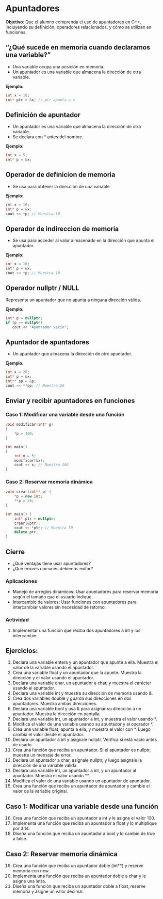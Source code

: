 # Apuntadores

**Objetivo**: Que el alumno comprenda el uso de apuntadores en C++, incluyendo su definición, operadores relacionados, y cómo se utilizan en funciones.

## **“¿Qué sucede en memoria cuando declaramos una variable?”**

* Una variable ocupa una posición en memoria.
* Un apuntador es una variable que almacena la dirección de otra variable.

**Ejemplo:**

```C++
int x = 10;
int* ptr = &x; // ptr apunta a x
```

## Definición de apuntador

* Un apuntador es una variable que almacena la dirección de otra variable.
* Se declara con * antes del nombre.

**Ejemplo:**

```C++
int x = 5;
int* p = &x;
```

## Operador de definicion de memoria

* Se usa para obtener la dirección de una variable

**Ejemplo:**

```C++
int x = 10;
int* p = &x;
cout << *p; // Muestra 10
```

## Operador de indireccion de memoria

* Se usa para acceder al valor almacenado en la dirección que apunta el apuntador.

**Ejemplo:**

```C++
int x = 10;
int* p = &x;
cout << *p; // Muestra 10
```

## Operador nullptr / NULL

Representa un apuntador que no apunta a ninguna dirección válida.

**Ejemplo:**

```C++
int* p = nullptr;
if (p == nullptr)
   cout << "Apuntador vacío";
```

## Apuntador de apuntadores

* Un apuntador que almacena la dirección de otro apuntador.

**Ejemplo:**

```C++
int x = 20;
int* p = &x;
int** pp = &p;
cout << **pp; // Muestra 20
```

## Enviar y recibir apuntadores en funciones

### Caso 1: Modificar una variable desde una función

```C++
void modificar(int* p)
{
    *p = 100;
}

int main()
{
    int x = 5;
    modificar(&x);
    cout << x; // Muestra 100
}

```

### Caso 2: Reservar memoria dinámica

```C++
void crear(int** p) {
    *p = new int;
    **p = 50;
}

int main() {
    int* ptr = nullptr;
    crear(&ptr);
    cout << *ptr; // Muestra 50
    delete ptr;
}
```

## Cierre

* ¿Qué ventajas tiene usar apuntadores?
* ¿Qué errores comunes debemos evitar?

### Aplicaciones

* Manejo de arreglos dinámicos: Usar apuntadores para reservar memoria según el tamaño que el usuario indique.
* Intercambio de valores: Usar funciones con apuntadores para intercambiar valores sin necesidad de retorno.

### Actividad

1. Implementar una función que reciba dos apuntadores a int y los intercambie.


## Ejercicios:

1. Declara una variable entera y un apuntador que apunte a ella. Muestra el valor de la variable usando el apuntador.
2. Crea una variable float y un apuntador que la apunte. Muestra la dirección y el valor usando el apuntador.
3. Declara una variable char, un apuntador a char, y muestra el carácter usando el apuntador.
4. Declara una variable int y muestra su dirección de memoria usando &.
5. Crea dos variables double y guarda sus direcciones en dos apuntadores. Muestra ambas direcciones.
6. Declara una variable bool y usa & para asignar su dirección a un apuntador. Muestra la dirección en pantalla.
7. Declara una variable int, un apuntador a int, y muestra el valor usando *.
8. Modifica el valor de una variable usando su apuntador y el operador *.
9. Crea una variable float, apunta a ella, y muestra el valor con *. Luego cambia el valor desde el apuntador.
10. Declara un apuntador a int y asígnale nullptr. Verifica si está vacío antes de usarlo.
11. Crea una función que reciba un apuntador. Si el apuntador es nullptr, muestra un mensaje de error.
12. Declara un apuntador a char, asígnale nullptr, y luego asígnale la dirección de una variable válida.
13. Declara una variable int, un apuntador a int, y un apuntador al apuntador. Muestra el valor usando **.
14. Modifica el valor de una variable usando un apuntador de apuntador.
15. Crea una función que reciba un apuntador de apuntador y cambie el valor de la variable original.


## Caso 1: Modificar una variable desde una función

16. Crea una función que reciba un apuntador a int y le asigne el valor 100.
17. Implementa una función que reciba un apuntador a float y lo multiplique por 3.14.
18. Diseña una función que reciba un apuntador a bool y lo cambie de true a false.

## Caso 2: Reservar memoria dinámica
19. Crea una función que reciba un apuntador doble (int**) y reserve memoria con new.
20. Implementa una función que reciba un apuntador doble a char y le asigne una letra.
21. Diseña una función que reciba un apuntador doble a float, reserve memoria y asigne un valor decimal.

